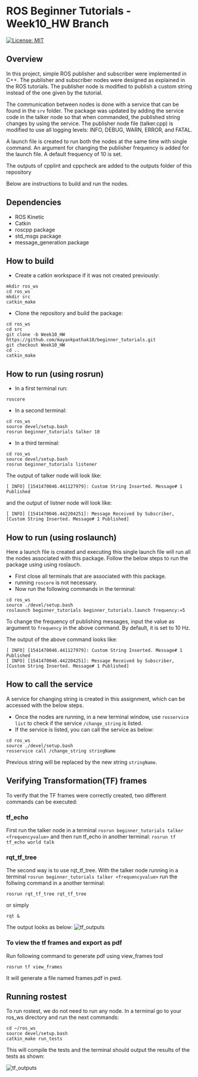 # ROS Beginner Tutorials - Week10_HW Branch
[![License: MIT](https://img.shields.io/badge/License-MIT-yellow.svg)](https://opensource.org/licenses/MIT)


## Overview

In this project, simple ROS publisher and subscriber were implemented in C++. The publisher and subscriber nodes were designed as explained in the ROS tutorials. The publisher node is modified to publish a custom string instead of the one given by the tutorial.

The communication between nodes is done with a service that can be found in the ```srv``` folder. The package was updated by adding the service code in the talker node so that when commanded, the published string changes by using the service. The publisher node file (talker.cpp) is modified to use all logging levels: INFO, DEBUG, WARN, ERROR, and FATAL.

A launch file is created to run both the nodes at the same time with single command. An argument for changing the publisher frequency is added for the launch file. A default frequency of 10 is set.

The outputs of cpplint and cppcheck are added to the outputs folder of this repository

Below are instructions to build and run the nodes.

## Dependencies

* ROS Kinetic
* Catkin
* roscpp package
* std_msgs package
* message_generation package

## How to build

* Create a catkin workspace if it was not created previously:

```
mkdir ros_ws
cd ros_ws
mkdir src
catkin_make
```
* Clone the repository and build the package:
```
cd ros_ws
cd src
git clone -b Week10_HW https://github.com/mayankpathak10/beginner_tutorials.git
git checkout Week10_HW
cd ..
catkin_make
```



## How to run (using rosrun)

* In a first terminal run:

```
roscore
```
* In a second terminal:
```
cd ros_ws
source devel/setup.bash
rosrun beginner_tutorials talker 10
```
* In a third terminal:
```
cd ros_ws
source devel/setup.bash
rosrun beginner_tutorials listener
```

The output of talker node will look like:
```
[ INFO] [1541470046.441127979]: Custom String Inserted. Message# 1 Published
```
and the output of listner node will look like:
```
[ INFO] [1541470046.442204251]: Message Received by Subscriber, [Custom String Inserted. Message# 1 Published] 
```

## How to run (using roslaunch)

Here a launch file is created and executing this single launch file will run all the nodes associated with this package. Follow the below steps to run the package using using roslauch.
* First close all terminals that are associated with this package.
* running ```roscore``` is not necessary.
* Now run the following commands in the terminal:
```
cd ros_ws
source ./devel/setup.bash
roslaunch beginner_tutorials beginner_tutorials.launch frequency:=5
```
To change the frequency of publishing messages, input the value as argument to 	```frequency``` in the above command. By default, it is set to 10 Hz.

The output of the above command looks like:
```
[ INFO] [1541470046.441127979]: Custom String Inserted. Message# 1 Published
[ INFO] [1541470046.442204251]: Message Received by Subscriber, [Custom String Inserted. Message# 1 Published] 
```
## How to call the service

A service for changing string is created in this assignment, which can be accessed with the below steps.

* Once the nodes are running, in a new terminal window, use ```rosservice list``` to check if the service ```/change_string``` is listed.
* If the service is listed, you can call the service as below:
```
cd ros_ws
source ./devel/setup.bash
rosservice call /change_string stringName
```
Previous string will be replaced by the new string ```stringName```.

## Verifying Transformation(TF) frames

To verify that the TF frames were correctly created, two different commands can be executed:

### tf_echo
First run the talker node in a terminal 
`rosrun beginner_tutorials talker <frequencyvalue>`
and then run tf_echo in another terminal:
`rosrun tf tf_echo world talk`

### rqt_tf_tree
The second way is to use rqt_tf_tree. With the talker node running in a terminal
`rosrun beginner_tutorials talker <frequencyvalue>`
run the follwing command in a another terminal:
```
rosrun rqt_tf_tree rqt_tf_tree 
```
or simply
```
rqt &
```
The output looks as below:
![tf_outputs](https://github.com/mayankpathak10/beginner_tutorials/blob/Week11_HW/outputs/tf_echoAndrqt_tree.png)


### To view the tf frames and export as pdf
Run following command to generate pdf using view_frames tool
```
rosrun tf view_frames
```
It will generate a file named frames.pdf in pwd.

## Running rostest

To run rostest, we do not need to run any node. In a terminal go to your ros_ws directory and run the next commands:

```
cd ~/ros_ws
source devel/setup.bash
catkin_make run_tests
```

This will compile the tests and the terminal should output the results of the tests as shown:

![tf_outputs](https://github.com/mayankpathak10/beginner_tutorials/blob/Week11_HW/outputs/gtest.png)